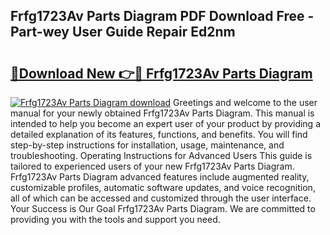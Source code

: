 ## Frfg1723Av Parts Diagram PDF Download Free - Part-wey User Guide Repair Ed2nm

# <h2><a href="http://dfldi09.blite.top/?on=Frfg1723Av+Parts+Diagram">🔗Download New 👉🔴 Frfg1723Av Parts Diagram</a></h2>

[![Frfg1723Av Parts Diagram download](https://i.imgur.com/lujVjoI.png)](http://dfldi09.blite.top/?on=Frfg1723Av+Parts+Diagram)
Greetings and welcome to the user manual for your newly obtained Frfg1723Av Parts Diagram. This manual is intended to help you become an expert user of your product by providing a detailed explanation of its features, functions, and benefits. You will find step-by-step instructions for installation, usage, maintenance, and troubleshooting. Operating Instructions for Advanced Users This guide is tailored to experienced users of your new Frfg1723Av Parts Diagram. Frfg1723Av Parts Diagram advanced features include augmented reality, customizable profiles, automatic software updates, and voice recognition, all of which can be accessed and customized through the user interface. Your Success is Our Goal Frfg1723Av Parts Diagram. We are committed to providing you with the tools and support you need.
